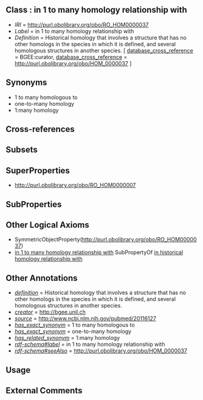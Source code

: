 
## Class : in 1 to many homology relationship with

 * *IRI* = http://purl.obolibrary.org/obo/RO_HOM0000037
 * *Label* = in 1 to many homology relationship with
 * *Definition* = Historical homology that involves a structure that has no other homologs in the species in which it is defined, and several homologous structures in another species. [ [database_cross_reference](../../ef/oboInOwl#hasDbXref.md) = BGEE:curator, [database_cross_reference](../../ef/oboInOwl#hasDbXref.md) = http://purl.obolibrary.org/obo/HOM_0000037 ]

## Synonyms

 * 1 to many homologous to
 * one-to-many homology
 * 1:many homology

## Cross-references


## Subsets


## SuperProperties

 * <http://purl.obolibrary.org/obo/RO_HOM0000007>

## SubProperties


## Other Logical Axioms

 * SymmetricObjectProperty(<http://purl.obolibrary.org/obo/RO_HOM0000037>)
 * [in 1 to many homology relationship with](../../RO/37/RO_HOM0000037.md) SubPropertyOf [in historical homology relationship with](../../RO/07/RO_HOM0000007.md)

## Other Annotations

 * *[definition](../../IAO/15/IAO_0000115.md)* = Historical homology that involves a structure that has no other homologs in the species in which it is defined, and several homologous structures in another species.
 * *[creator](../../or/creator.md)* = http://bgee.unil.ch
 * *[source](../../ce/source.md)* = http://www.ncbi.nlm.nih.gov/pubmed/20116127
 * *[has_exact_synonym](../../ym/oboInOwl#hasExactSynonym.md)* = 1 to many homologous to
 * *[has_exact_synonym](../../ym/oboInOwl#hasExactSynonym.md)* = one-to-many homology
 * *[has_related_synonym](../../ym/oboInOwl#hasRelatedSynonym.md)* = 1:many homology
 * *[rdf-schema#label](../../el/rdf-schema#label.md)* = in 1 to many homology relationship with
 * *[rdf-schema#seeAlso](../../so/rdf-schema#seeAlso.md)* = http://purl.obolibrary.org/obo/HOM_0000037

## Usage


## External Comments

